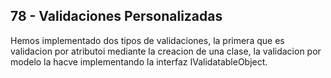 ﻿## 78 - Validaciones Personalizadas

Hemos implementado dos tipos de validaciones, la primera que es validacion por atributoi mediante la creacion
de una clase, la validacion por modelo la hacve implementando la interfaz IValidatableObject.


